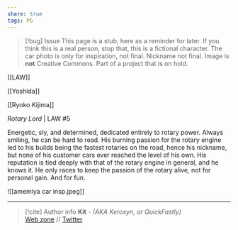 ```yaml
---
share: true
tags: PG
---
```

> [!bug] Issue
> This page is a stub, here as a reminder for later. If you think this is a real person, stop that, this is a fictional character. The car photo is only for inspiration, not final. Nickname not final. Image is **not** Creative Commons. Part of a project that is on hold.

[[LAW]]

[[Yoshida]]

[[Ryoko Kijima]]

*Rotary Lord* | LAW #5

Energetic, sly, and determined, dedicated entirely to rotary power. Always smiling, he can be hard to read. His burning passion for the rotary engine led to his builds being the fastest rotaries on the road, hence his nickname, but none of his customer cars ever reached the level of his own. His reputation is tied deeply with that of the rotary engine in general, and he knows it. He only races to keep the passion of the rotary alive, not for personal gain. And for fun.

![[amemiya car insp.jpeg]]

-----
> [!cite] Author info
> **Kit** - *(AKA Kerosyn, or QuickFastly)*\
> [Web zone](https://kitabe.link) // [Twitter](https://twitter.com/Kerosyn_)